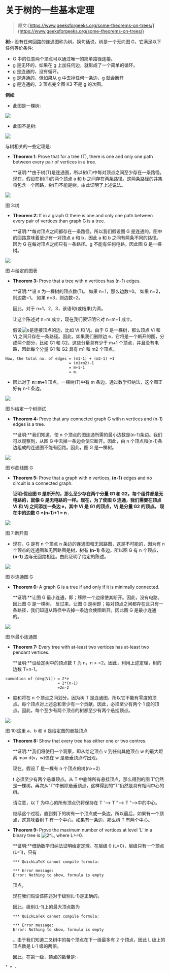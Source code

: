 # 关于树的一些基本定理

> 原文:[https://www.geeksforgeeks.org/some-theorems-on-trees/](https://www.geeksforgeeks.org/some-theorems-on-trees/)

**树:-** 没有任何回路的连通图称为树。换句话说，树是一个无向图 G，它满足以下任何等价条件:

*   G 中的任意两个顶点可以通过唯一的简单路径连接。
*   g 是无环的，如果在 g 上加任何边，就形成了一个简单的循环。
*   g 是连通的，没有循环。
*   g 是连通的，但如果从 g 中去掉任何一条边，g 就会断开
*   g 是连通的，3 顶点完全图 K3 不是 g 的次图。

**例如**:

*   此图是一棵树:

![](img/7fdbc1713dd701ac37c86574df9a7db9.png)

*   此图不是树:

![](img/77b61351d9bd3ecc712e80fbf9c9dea9.png)

与树相关的一些定理是:

*   **Theorem 1**: Prove that for a tree (T), there is one and only one path between every pair of vertices in a tree. 

    **证明:**由于树(T)是连通图，所以树(T)中每对顶点之间至少存在一条路径。现在，假设在树(T)的两个顶点 a 和 b 之间存在两条路径。这两条路径的并集将包含一个回路，树(T)不能是树。由此证明了上述说法。

![](img/d30d06746c0d8f718433db26d0c18588.png)

图 3:树

*   **Theorem 2:** If in a graph G there is one and only one path between every pair of vertices than graph G is a tree. 

    **证明:**每对顶点之间都存在一条路径，所以我们假设图 G 是连通的。图中的回路意味着至少有一对顶点 a 和 b，因此 a 和 b 之间有两条不同的路径。因为 G 在每对顶点之间只有一条路径。g 不能有任何电路。因此图 G 是一棵树。

![](img/d474cf975ca0fb9a8860165c9db46b8b.png)

图 4:给定的图表

*   **Theorem 3:** Prove that a tree with n vertices has (n-1) edges. 

    **证明:**设 n 为一棵树的顶点数(T)。
    如果 n=1，那么边数=0。
    如果 n=2，则边数=1。
    如果 n=3，则边数=2。

    因此，对于 n=1，2，3，该语句(或结果)为真。

    让这个陈述对 n=m 成立，现在我们要证明它对 n=m+1 成立。

    假设![e  ](img/dc30dc0c6a752fc216eb6ac07574aa4c.png "Rendered by QuickLaTeX.com")是连接顶点的边，比如 Vi 和 Vj。由于 G 是一棵树，那么顶点 Vi 和 Vj 之间只存在一条路径。因此，如果我们删除边 e，它将是一个断开的图，分成两个部分，比如 G1 和 G2。这些分量具有少于 m+1 个顶点，并且没有电路，因此每个分量 G1 和 G2 具有 m1 和 m2 个顶点。

```
Now, the total no. of edges = (m1-1) + (m2-1) +1
                            = (m1+m2)-1
                            = m+1-1
                            = m.
```

*   因此对于 **n=m+1** 顶点，一棵树(T)中有 m 条边。通过数学归纳法，这个图正好有 n-1 条边。

![](img/1960e37e314cf5fe2b6ab7c5027ad02e.png)

图 5:给定一个树测试

*   **Theorem 4:** Prove that any connected graph G with n vertices and (n-1) edges is a tree. 

    **证明:**我们知道，使 n 个顶点的图连通所需的最小边数是(n-1)条边。我们可以观察到，从图 G 中去掉一条边会使它断开。因此，由 n 个顶点和(n-1)条边组成的连通图不能有回路。因此，图 G 是一棵树。

![](img/94661e50417075d54119f488b55af503.png)

图 6:曲线图 G

*   **Theorem 5:** Prove that a graph with n vertices, **(n-1)** edges and no circuit is a connected graph. 

    **证明:**假设图 G 是断开的，那么至少存在两个分量 G1 和 G2。每个组件都是无电路的，就像 G 是无电路的一样。现在，为了使图 G 连通，我们需要在顶点 Vi 和 Vj 之间添加一条边 e，其中 Vi 是 G1 的顶点，Vj 是分量 G2 的顶点。
    现在**中的边数 G =(n–1)+1 = n .**

![](img/917cc2b0f88fc83cfbba164184209dcd.png)

图 7:断开图

*   现在，G 是有 n 个顶点 n 条边的连通图和无回路图，这是不可能的，因为有 n 个顶点的连通图和无回路图是树，树有 **(n-1)** 条边。所以图 G 有 n 个顶点， **(n-1)** 边与无回路相连。由此证明了给定的陈述。

![](img/b82a010247d34cd9b4c722ec10259d57.png)

图 8:连通图 G

*   **Theorem 6:** A graph G is a tree if and only if it is minimally connected. 

    **证明:**让图 G 最小连通，即；移除一个边缘使其断开。因此，没有电路。因此图 G 是一棵树。
    反过来，让图 G 是树即；每对顶点之间都存在且只有一条路径，我们知道从路径中去掉一条边会使图断开。因此图 G 是最小连通的。

![](img/6e48b56474c7a2d8f310c85bc15ec5fb.png)

图 9:最小连通图

*   **Theorem 7:** Every tree with at-least two vertices has at-least two pendant vertices. 

    **证明:**设给定树中的顶点数 T 为 n，n > =2。因此，利用上述定理，树的边数 T=n-1。

```
summation of (deg(Vi)) = 2*e
                       = 2*(n-1)
                       =2n-2
```

*   度和将在 n 个顶点之间划分。因为树 T 是连通图，所以它不能有零度的顶点。每个顶点对上述总和至少有一个贡献。因此，必须至少有两个 1 度的顶点。因此，每个至少有两个顶点的树都至少有两个悬挂顶点。

![](img/2a17acddb50721ae640b45cd698e6798.png)

图 10:这里 a、b 和 d 是给定图的悬挂顶点

*   **Theorem 8:** Show that every tree has either one or two centres. 

    **证明:**我们将使用一个观察，即从给定顶点 v 到任何其他顶点 w 的最大距离 max d(v，w)仅在 w 是悬垂顶点时出现。

    现在，假设 T 是一棵有 n 个顶点的树(n>=2)

    t 必须至少有两个悬垂顶点。从 T 中删除所有悬挂顶点，那么得到的图 T’仍然是一棵树。再次从“T”中删除悬垂顶点，这样得到的“T”仍然是具有相同中心的树。

    请注意，以 T 为中心的所有顶点仍将保持在 T '–> T "–> T "–>中的中心。

    继续这个过程，直到剩下的树有一个顶点或一条边。所以最后，如果有一个顶点，这意味着树 T 有一个中心。如果有一条边，那么树 T 有两个中心。

*   **Theorem 9:** Prove the maximum number of vertices at level ‘L’ in a binary tree is ![2^L  ](img/638779ad032f8965c8e60738aca1235c.png "Rendered by QuickLaTeX.com"), where L>=0. 

    **证明:**借助数学归纳法证明给定定理。在层级 0 (L=0)，层级只有一个顶点(L=1)，只有

    ```
    *** QuickLaTeX cannot compile formula:

    *** Error message:
    Error: Nothing to show, formula is empty

    ```

    顶点。

    现在我们假设该陈述对于级别(L-1)是正确的。

    因此，级别(L-1)上的最大顶点数为

    ```
    *** QuickLaTeX cannot compile formula:

    *** Error message:
    Error: Nothing to show, formula is empty

    ```

    。由于我们知道二叉树中的每个顶点在下一级最多有 2 个顶点，因此 L 级上的顶点数是 L-1 级的两倍。

    因此，在第一级，顶点的数量是:-

```
* = .
```